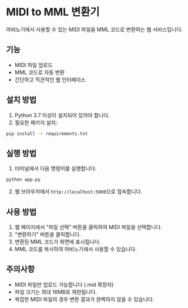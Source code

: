 # MIDI to MML 변환기

마비노기에서 사용할 수 있는 MIDI 파일을 MML 코드로 변환하는 웹 서비스입니다.

## 기능

- MIDI 파일 업로드
- MML 코드로 자동 변환
- 간단하고 직관적인 웹 인터페이스

## 설치 방법

1. Python 3.7 이상이 설치되어 있어야 합니다.
2. 필요한 패키지 설치:
```bash
pip install -r requirements.txt
```

## 실행 방법

1. 터미널에서 다음 명령어를 실행합니다:
```bash
python app.py
```

2. 웹 브라우저에서 `http://localhost:5000`으로 접속합니다.

## 사용 방법

1. 웹 페이지에서 "파일 선택" 버튼을 클릭하여 MIDI 파일을 선택합니다.
2. "변환하기" 버튼을 클릭합니다.
3. 변환된 MML 코드가 화면에 표시됩니다.
4. MML 코드를 복사하여 마비노기에서 사용할 수 있습니다.

## 주의사항

- MIDI 파일만 업로드 가능합니다 (.mid 확장자)
- 파일 크기는 최대 16MB로 제한됩니다.
- 복잡한 MIDI 파일의 경우 변환 결과가 완벽하지 않을 수 있습니다. 